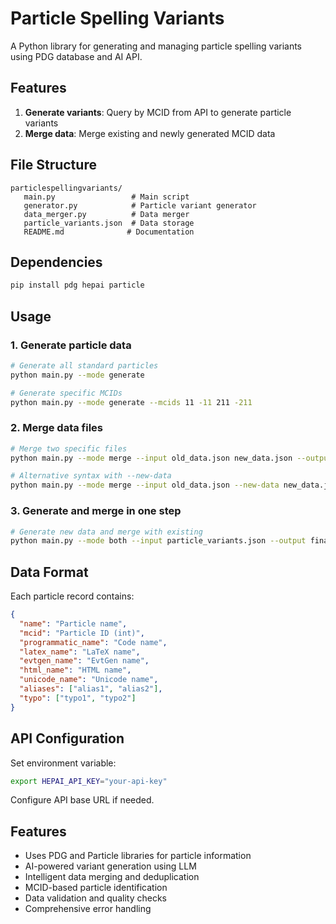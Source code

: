 # Particle Spelling Variants

A Python library for generating and managing particle spelling variants using PDG database and AI API.

## Features

1. **Generate variants**: Query by MCID from API to generate particle variants
2. **Merge data**: Merge existing and newly generated MCID data

## File Structure

```
particlespellingvariants/
   main.py                 # Main script
   generator.py            # Particle variant generator
   data_merger.py          # Data merger
   particle_variants.json  # Data storage
   README.md              # Documentation
```

## Dependencies

```bash
pip install pdg hepai particle
```

## Usage

### 1. Generate particle data

```bash
# Generate all standard particles
python main.py --mode generate

# Generate specific MCIDs
python main.py --mode generate --mcids 11 -11 211 -211
```

### 2. Merge data files

```bash
# Merge two specific files
python main.py --mode merge --input old_data.json new_data.json --output merged.json

# Alternative syntax with --new-data
python main.py --mode merge --input old_data.json --new-data new_data.json --output merged.json
```

### 3. Generate and merge in one step

```bash
# Generate new data and merge with existing
python main.py --mode both --input particle_variants.json --output final_variants.json
```

## Data Format

Each particle record contains:

```json
{
  "name": "Particle name",
  "mcid": "Particle ID (int)",
  "programmatic_name": "Code name",
  "latex_name": "LaTeX name", 
  "evtgen_name": "EvtGen name",
  "html_name": "HTML name",
  "unicode_name": "Unicode name",
  "aliases": ["alias1", "alias2"],
  "typo": ["typo1", "typo2"]
}
```

## API Configuration

Set environment variable:
```bash
export HEPAI_API_KEY="your-api-key"
```

Configure API base URL if needed.

## Features

- Uses PDG and Particle libraries for particle information
- AI-powered variant generation using LLM
- Intelligent data merging and deduplication
- MCID-based particle identification
- Data validation and quality checks
- Comprehensive error handling